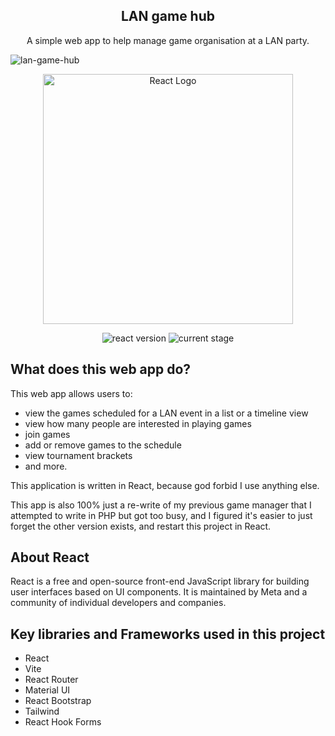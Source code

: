 


<h2 align="center">LAN game hub</h2>
<p align="center">A simple web app to help manage game organisation at a LAN party.</p>

<img src="https://i.imgur.com/I7wETLw.png" alt="lan-game-hub">
<p align="center"><a href="https://reactjs.org/" target="_blank"><img src="https://codegeekz.com/wp-content/uploads/reactjs.png" width="400" alt="React Logo"></a></p>

<p align="center">
<img src="https://img.shields.io/badge/React-V%3A%2018.2.0-green" alt="react version">
<img src="https://img.shields.io/badge/Current%20Stage-development-yellow" alt="current stage">
</p>

## What does this web app do?
This web app allows users to: 
- view the games scheduled for a LAN event in a list or a timeline view
- view how many people are interested in playing games
- join games
- add or remove games to the schedule
- view tournament brackets 
- and more.
<p>This application is written in React, because god forbid I use anything else.</p>
<p>This app is also 100% just a re-write of my previous game manager that I attempted to write in PHP but got too busy, and I figured it's easier to just forget the other version exists, and restart this project in React.</p>

## About React

React is a free and open-source front-end JavaScript library for building user interfaces based on UI components. It is maintained by Meta and a community of individual developers and companies.

## Key libraries and Frameworks used in this project
<ul>
    <li>React</li>
    <li>Vite</li>
    <li>React Router</li>
    <li>Material UI</li>
    <li>React Bootstrap</li>
    <li>Tailwind</li>
    <li>React Hook Forms</li>
</ul>
